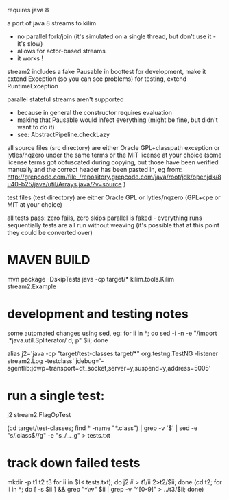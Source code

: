 requires java 8

a port of java 8 streams to kilim
* no parallel fork/join (it's simulated on a single thread, but don't use it - it's slow)
* allows for actor-based streams
* it works !



stream2 includes a fake Pausable in boottest
  for development, make it extend Exception (so you can see problems)
  for testing, extend RuntimeException

parallel stateful streams aren't supported
* because in general the constructor requires evaluation
* making that Pausable would infect everything (might be fine, but didn't want to do it)
* see: AbstractPipeline.checkLazy


all source files (src directory) are either Oracle GPL+classpath exception
or lytles/nqzero under the same terms or the MIT license at your choice
(some license terms got obfuscated during copying, but those have been verified manually
and the correct header has been pasted in, eg from:
http://grepcode.com/file_/repository.grepcode.com/java/root/jdk/openjdk/8u40-b25/java/util/Arrays.java/?v=source
)


test files (test directory) are either Oracle GPL or lytles/nqzero (GPL+cpe or MIT at your choice)



all tests pass: zero fails, zero skips
parallel is faked - everything runs sequentially
tests are all run without weaving
(it's possible that at this point they could be converted over)


# MAVEN BUILD
mvn package -DskipTests
java -cp target/\* kilim.tools.Kilim stream2.Example






# development and testing notes



some automated changes using sed, eg:
  for ii in *; do sed -i -n -e "/import .*java.util.Spliterator/ d; p" $ii; done



alias j2='java -cp "target/test-classes:target/*" org.testng.TestNG -listener stream2.Log -testclass'
jdebug='-agentlib:jdwp=transport=dt_socket,server=y,suspend=y,address=5005'

# run a single test:
j2 stream2.FlagOpTest


(cd target/test-classes; find * -name "*.class") | grep -v '\$' | sed -e "s/\.class$//g" -e "s_/_._g" > tests.txt


# track down failed tests

mkdir -p t1 t2 t3
for ii in $(< tests.txt); do j2 $ii > t1/$ii 2>t2/$ii; done
(cd t2; for ii in *; do [ -s $ii ] && grep "^\w" $ii | grep -v "^[0-9]" > ../t3/$ii; done)

